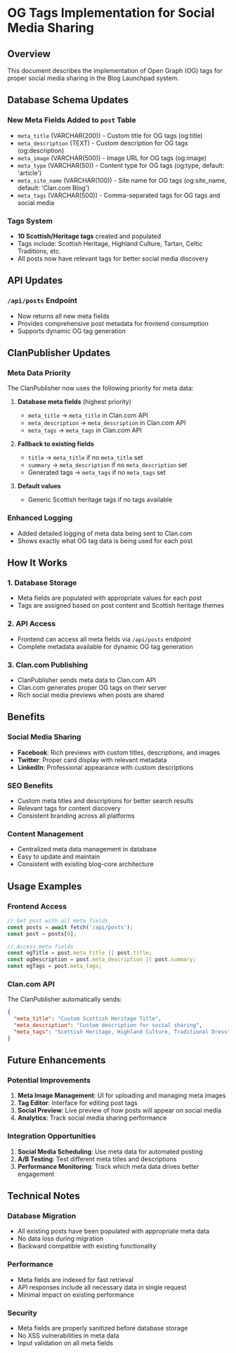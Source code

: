 # OG Tags Implementation for Social Media Sharing

## Overview
This document describes the implementation of Open Graph (OG) tags for proper social media sharing in the Blog Launchpad system.

## Database Schema Updates

### New Meta Fields Added to `post` Table
- `meta_title` (VARCHAR(200)) - Custom title for OG tags (og:title)
- `meta_description` (TEXT) - Custom description for OG tags (og:description)
- `meta_image` (VARCHAR(500)) - Image URL for OG tags (og:image)
- `meta_type` (VARCHAR(50)) - Content type for OG tags (og:type, default: 'article')
- `meta_site_name` (VARCHAR(100)) - Site name for OG tags (og:site_name, default: 'Clan.com Blog')
- `meta_tags` (VARCHAR(500)) - Comma-separated tags for OG tags and social media

### Tags System
- **10 Scottish/Heritage tags** created and populated
- Tags include: Scottish Heritage, Highland Culture, Tartan, Celtic Traditions, etc.
- All posts now have relevant tags for better social media discovery

## API Updates

### `/api/posts` Endpoint
- Now returns all new meta fields
- Provides comprehensive post metadata for frontend consumption
- Supports dynamic OG tag generation

## ClanPublisher Updates

### Meta Data Priority
The ClanPublisher now uses the following priority for meta data:

1. **Database meta fields** (highest priority)
   - `meta_title` → `meta_title` in Clan.com API
   - `meta_description` → `meta_description` in Clan.com API
   - `meta_tags` → `meta_tags` in Clan.com API

2. **Fallback to existing fields**
   - `title` → `meta_title` if no `meta_title` set
   - `summary` → `meta_description` if no `meta_description` set
   - Generated tags → `meta_tags` if no `meta_tags` set

3. **Default values**
   - Generic Scottish heritage tags if no tags available

### Enhanced Logging
- Added detailed logging of meta data being sent to Clan.com
- Shows exactly what OG tag data is being used for each post

## How It Works

### 1. Database Storage
- Meta fields are populated with appropriate values for each post
- Tags are assigned based on post content and Scottish heritage themes

### 2. API Access
- Frontend can access all meta fields via `/api/posts` endpoint
- Complete metadata available for dynamic OG tag generation

### 3. Clan.com Publishing
- ClanPublisher sends meta data to Clan.com API
- Clan.com generates proper OG tags on their server
- Rich social media previews when posts are shared

## Benefits

### Social Media Sharing
- **Facebook**: Rich previews with custom titles, descriptions, and images
- **Twitter**: Proper card display with relevant metadata
- **LinkedIn**: Professional appearance with custom descriptions

### SEO Benefits
- Custom meta titles and descriptions for better search results
- Relevant tags for content discovery
- Consistent branding across all platforms

### Content Management
- Centralized meta data management in database
- Easy to update and maintain
- Consistent with existing blog-core architecture

## Usage Examples

### Frontend Access
```javascript
// Get post with all meta fields
const posts = await fetch('/api/posts');
const post = posts[0];

// Access meta fields
const ogTitle = post.meta_title || post.title;
const ogDescription = post.meta_description || post.summary;
const ogTags = post.meta_tags;
```

### Clan.com API
The ClanPublisher automatically sends:
```json
{
  "meta_title": "Custom Scottish Heritage Title",
  "meta_description": "Custom description for social sharing",
  "meta_tags": "Scottish Heritage, Highland Culture, Traditional Dress"
}
```

## Future Enhancements

### Potential Improvements
1. **Meta Image Management**: UI for uploading and managing meta images
2. **Tag Editor**: Interface for editing post tags
3. **Social Preview**: Live preview of how posts will appear on social media
4. **Analytics**: Track social media sharing performance

### Integration Opportunities
1. **Social Media Scheduling**: Use meta data for automated posting
2. **A/B Testing**: Test different meta titles and descriptions
3. **Performance Monitoring**: Track which meta data drives better engagement

## Technical Notes

### Database Migration
- All existing posts have been populated with appropriate meta data
- No data loss during migration
- Backward compatible with existing functionality

### Performance
- Meta fields are indexed for fast retrieval
- API responses include all necessary data in single request
- Minimal impact on existing performance

### Security
- Meta fields are properly sanitized before database storage
- No XSS vulnerabilities in meta data
- Input validation on all meta fields


